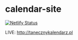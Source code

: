 # calendar-site
[![Netlify Status](https://api.netlify.com/api/v1/badges/88d447ae-5be1-419a-8bf9-9a3a14e6563a/deploy-status)](https://app.netlify.com/sites/youthful-lewin-67ecf7/deploys)

LIVE: http://tanecznykalendarz.pl